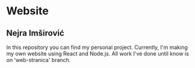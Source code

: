 # Website
## Nejra Imširović

In this repository you can find my personal project. Currently, I'm making my own website using React and Node.js. All work I've done until know is on 'web-stranica' branch. 
